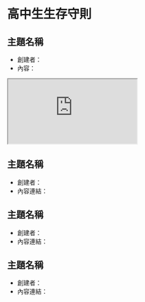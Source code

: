 高中生生存守則
===

主題名稱
---

- 創建者：
- 內容：
<iframe src="https://docs.google.com/document/d/e/2PACX-1vS1he2BrIBUlBLfoeznx5hKx4fatiXSF70RCAWX14AnwfhG3QA0s77xeXAWJqoAjB72fowvjYq1mkeV/pub?embedded=true"></iframe>


主題名稱
---

- 創建者：
- 內容連結：


主題名稱
---

- 創建者：
- 內容連結：


主題名稱
---

- 創建者：
- 內容連結：

